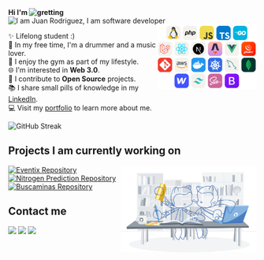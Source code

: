 <!--Header Name-->
<strong>
    Hi I'm
    <img width="30px" alt="gretting" src="https://raw.githubusercontent.com/iampavangandhi/iampavangandhi/master/gifs/Hi.gif"> <br/>
</strong>
<img style="display:block;" alt="I am Juan Rodriguez, I am software developer" src="https://readme-typing-svg.herokuapp.com?&font=Robot+Bold&color=330033&size=25&lines=Juan+Rodriguez;Software+Engineer" />
<!--Header Name-->

<!-- Introduction -->
<img align="right" width="40%" src="/image.png" alt="tech stack"/>

✨ Lifelong student :) <br/>
🎵 In my free time, I'm a drummer and a music lover. <br/>
💪 I enjoy the gym as part of my lifestyle. <br/>
🌐 I'm interested in **Web 3.0**. <br/>
🚀 I contribute to **Open Source** projects. <br/>
📚 I share small pills of knowledge in my [LinkedIn](https://www.linkedin.com/in/rdzpedraos). <br/>
💻 Visit my [portfolio](https://rdzdev.com) to learn more about me.

<img style="display:block;" src="https://streak-stats.demolab.com?user=rdzpedraos&theme=transparent" alt="GitHub Streak" />
<!-- Introduction -->

## Projects I am currently working on

<img width="55%" align="right" alt="stock image" src="https://raw.githubusercontent.com/dev-akshat/archive/main/images/svgs/full/workbench.svg"/>

<a href="https://github.com/rdzPedraos/Eventix">
    <img style="display:block;" src="https://github-readme-stats.vercel.app/api/pin/?username=rdzpedraos&repo=eventix" alt="Eventix Repository" />
</a>

<a href="https://github.com/rdzPedraos/NitrogenPrediction-front">
    <img style="display:block;" src="https://github-readme-stats.vercel.app/api/pin/?username=rdzpedraos&repo=NitrogenPrediction-front" alt="Nitrogen Prediction Repository" />
</a>

<a href="https://github.com/rdzPedraos/buscaminas">
    <img style="display:block;" src="https://github-readme-stats.vercel.app/api/pin/?username=rdzpedraos&repo=buscaminas" alt="Buscaminas Repository" />
</a>

## Contact me

[![](https://img.icons8.com/external-itim2101-lineal-color-itim2101/40/000000/external-resume-business-recruitment-itim2101-lineal-color-itim2101.png)](#) [![](https://img.icons8.com/doodle/40/000000/linkedin--v2.png)](https://www.linkedin.com/in/rdzpedraos) [![](https://img.icons8.com/doodle/38/000000/gmail-new.png)](mailto:rdzpedraos@gmail.com)

<!--
<img  align="right" src="https://owlbertsio-resized.s3.amazonaws.com/Popper.psd.full.png"/>
<img width="40%" align="right" alt="Github" src="https://raw.githubusercontent.com/onimur/.github/master/.resources/git-header.svg" />
<div align="center">
    <img src="https://skillicons.dev/icons?i=linux,php,js,ts,go&theme=light"/> <br/>
    <img src="https://skillicons.dev/icons?i=laravel,react,nextjs,astro,vue,jquery&theme=light"/> <br/>
    <img src="https://skillicons.dev/icons?i=git,aws,docker,kubernetes,mysql,mongodb&theme=light"/> <br/>
    <img src="https://skillicons.dev/icons?i=webflow,tailwindcss,sass,bootstrap&theme=light"/> <br/>
</div>
-->
